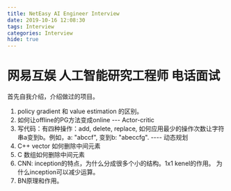 ```yaml
---
title: NetEasy AI Engineer Interview
date: 2019-10-16 12:08:30
tags: Interview
categories: Interview
hide: true
---
```


# 网易互娱 人工智能研究工程师 电话面试
首先自我介绍，介绍做过的项目。
1. policy gradient 和 value estimation 的区别。
2. 如何让offline的PG方法变成online --- Actor-critic
3. 写代码：有四种操作：add, delete, replace, 如何应用最少的操作次数让字符串a变到b。例如，a: "abccf", 变到b: "abeccfg". ---- 动态规划
4. C++ vector 如何删除中间元素
5. C 数组如何删除中间元素
6. CNN: inception的特点，为什么分成很多个小的结构。1x1 kenel的作用。 为什么inception可以减少运算。
7. BN原理和作用。
